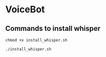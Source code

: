 # VoiceBot

## Commands to install  whisper

```chmod +x install_whisper.sh```

```./install_whisper.sh```
